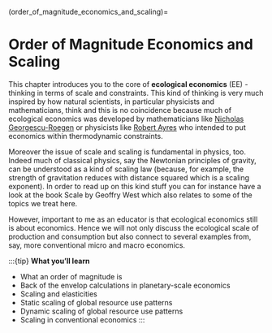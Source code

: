 (order_of_magnitude_economics_and_scaling)=
# Order of Magnitude Economics and Scaling

This chapter introduces you to the core of **ecological economics** (EE) - thinking in terms of scale and constraints.
This kind of thinking is very much inspired by how natural scientists, in particular physicists and mathematicians, think and this is no coincidence because much of ecological economics was developed by mathematicians like [Nicholas Georgescu-Roegen](https://en.wikipedia.org/wiki/Nicholas_Georgescu-Roegen#Controversies) or physicists like [Robert Ayres](https://en.wikipedia.org/wiki/Robert_Ayres_(scientist)) who intended to put economics within thermodynamic constraints. 

Moreover the issue of scale and scaling is fundamental in physics, too. Indeed much of classical physics, say the Newtonian principles of gravity, can be understood as a kind of scaling law (because, for example, the strength of gravitation reduces with distance squared which is a scaling exponent). In order to read up on this kind stuff you can for instance have a look at the book Scale by Geoffry West which also relates to some of the topics we treat here.

However, important to me as an educator is that ecological economics still is about economics. Hence we will not only discuss the ecological scale of production and consumption but also connect to several examples from, say, more conventional micro and macro economics. 

:::{tip}
**What you’ll learn**
- What an order of magnitude is
- Back of the envelop calculations in planetary-scale economics
- Scaling and elasticities
- Static scaling of global resource use patterns
- Dynamic scaling of global resource use patterns
- Scaling in conventional economics
:::
